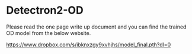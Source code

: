 # Detectron2-OD

Please read the one page write up document and you can find the trained OD model from the below website. 


https://www.dropbox.com/s/ibknxzgy9xvhjhs/model_final.pth?dl=0
